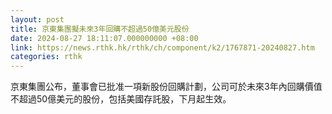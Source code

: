 ```yaml
---
layout: post
title: 京東集團擬未來3年回購不超過50億美元股份
date: 2024-08-27 18:11:07.000000000 +08:00
link: https://news.rthk.hk/rthk/ch/component/k2/1767871-20240827.htm
categories: rthk
---
```


京東集團公布，董事會已批准一項新股份回購計劃，公司可於未來3年內回購價值不超過50億美元的股份，包括美國存託股，下月起生效。
